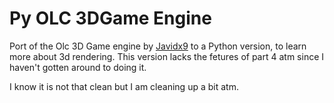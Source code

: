 # Py OLC 3DGame Engine

Port of the Olc 3D Game engine by [Javidx9](https://www.youtube.com/channel/UC-yuWVUplUJZvieEligKBkA) to a Python version, to learn more about 3d rendering.
This version lacks the fetures of part 4 atm since I haven't gotten around to doing it.

I know it is not that clean but I am cleaning up a bit atm.